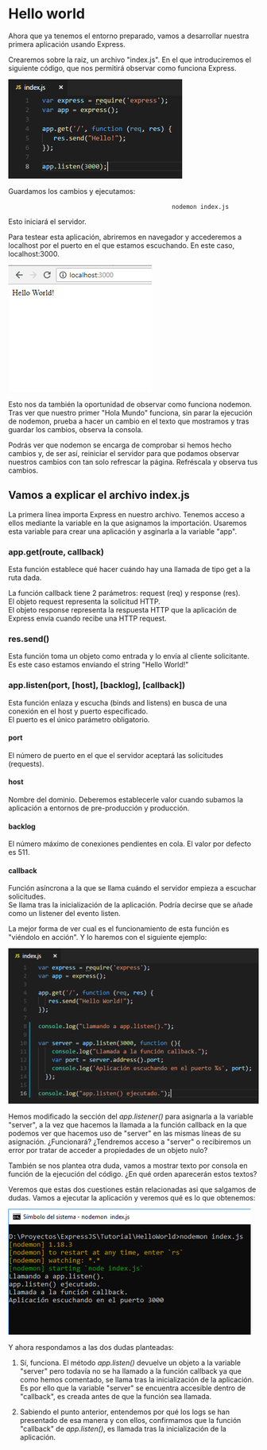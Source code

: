 # Hello world

Ahora que ya tenemos el entorno preparado, vamos a desarrollar nuestra primera aplicación usando Express.

Crearemos sobre la raiz, un archivo "index.js". En el que introduciremos el siguiente código, que nos permitirá observar como funciona Express.

![Primer index con express](https://github.com/feroviedofernandez/ExpressJS/blob/develop/Tutorial/Resources/Images/primer_index_express.PNG)

Guardamos los cambios y ejecutamos:

                                                  nodemon index.js
                                                    
Esto iniciará el servidor.

Para testear esta aplicación, abriremos en navegador y accederemos a localhost por el puerto en el que estamos escuchando. En este caso, localhost:3000.

![Hello World test](https://github.com/feroviedofernandez/ExpressJS/blob/develop/Tutorial/Resources/Images/helloworld_test.PNG)

Esto nos da también la oportunidad de observar como funciona nodemon. Tras ver que nuestro primer "Hola Mundo" funciona, sin parar la ejecución de nodemon, prueba a hacer un cambio en el texto que mostramos y tras guardar los cambios, observa la consola.

Podrás ver que nodemon se encarga de comprobar si hemos hecho cambios y, de ser así, reiniciar el servidor para que podamos observar nuestros cambios con tan solo refrescar la página. Refréscala y observa tus cambios.

## Vamos a explicar el archivo index.js

La primera línea importa Express en nuestro archivo. Tenemos acceso a ellos mediante la variable en la que asignamos la importación. Usaremos esta variable para crear una aplicación y asginarla a la variable "app".

### app.get(route, callback)

Esta función establece qué hacer cuándo hay una llamada de tipo get a la ruta dada.

La función callback tiene 2 parámetros: request (req) y response (res).<br />
El objeto request representa la solicitud HTTP.<br />
El objeto response representa la respuesta HTTP que la aplicación de Express envía cuando recibe una HTTP request.

### res.send()

Esta función toma un objeto como entrada y lo envía al cliente solicitante. Es este caso estamos enviando el string "Hello World!"

### app.listen(port, [host], [backlog], [callback])

Esta función enlaza y escucha (binds and listens) en busca de una conexión en el host y puerto especificado.<br />
El puerto es el único parámetro obligatorio.

#### port

El número de puerto en el que el servidor aceptará las solicitudes (requests).

#### host

Nombre del dominio. Deberemos establecerle valor cuando subamos la aplicación a entornos de pre-producción y producción.

#### backlog

El número máximo de conexiones pendientes en cola. El valor por defecto es 511.

#### callback

Función asíncrona a la que se llama cuándo el servidor empieza a escuchar solicitudes.<br />
Se llama tras la inicialización de la aplicación. Podría decirse que se añade como un listener del evento listen.<br />

La mejor forma de ver cual es el funcionamiento de esta función es "viéndolo en acción". Y lo haremos con el siguiente ejemplo:

![Callback app.listen](https://github.com/feroviedofernandez/ExpressJS/blob/develop/Tutorial/Resources/Images/callback_appListen.PNG)

Hemos modificado la sección del *app.listener()* para asignarla a la variable "server", a la vez que hacemos la llamada a la función callback en la que podemos ver que hacemos uso de "server" en las mismas líneas de su asignación. ¿Funcionará? ¿Tendremos acceso a "server" o recibiremos un error por tratar de acceder a propiedades de un objeto nulo?

También se nos plantea otra duda, vamos a mostrar texto por consola en función de la ejecución del código. ¿En qué orden aparecerán estos textos?

Veremos que estas dos cuestiones están relacionadas asi que salgamos de dudas. Vamos a ejecutar la aplicación y veremos qué es lo que obtenemos:

![Ejecución callback app.listen](https://github.com/feroviedofernandez/ExpressJS/blob/develop/Tutorial/Resources/Images/ejecucion_callback_appListen.PNG)

Y ahora respondamos a las dos dudas planteadas:<br />
1. Sí, funciona. El método *app.listen()* devuelve un objeto a la variable "server" pero todavía no se ha llamado a la función callback ya que como hemos comentado, se llama tras la inicialización de la aplicación. Es por ello que la variable "server" se encuentra accesible dentro de "callback", es creada antes de que la función sea llamada.

2. Sabiendo el punto anterior, entendemos por qué los logs se han presentado de esa manera y con ellos, confirmamos que la función "callback" de *app.listen()*, es llamada tras la inicialización de la aplicación.
